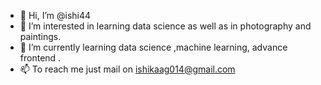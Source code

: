 - 👋 Hi, I’m @ishi44
- 👀 I’m interested in learning data science as well as in photography and paintings.
- 🌱 I’m currently learning data science ,machine learning, advance frontend .
- 📫 To reach me just mail on ishikaag014@gmail.com

